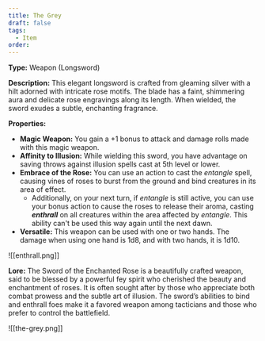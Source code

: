 ```yaml
---
title: The Grey
draft: false
tags:
  - Item
order:
---
```

**Type:** Weapon (Longsword)

**Description:**
This elegant longsword is crafted from gleaming silver with a hilt adorned with intricate rose motifs. The blade has a faint, shimmering aura and delicate rose engravings along its length. When wielded, the sword exudes a subtle, enchanting fragrance.

**Properties:**
- **Magic Weapon:** You gain a +1 bonus to attack and damage rolls made with this magic weapon.
- **Affinity to Illusion:** While wielding this sword, you have advantage on saving throws against illusion spells cast at 5th level or lower.
- **Embrace of the Rose:** You can use an action to cast the *entangle* spell, causing vines of roses to burst from the ground and bind creatures in its area of effect. 
	- Additionally, on your next turn, if *entangle* is still active, you can use your bonus action to cause the roses to release their aroma, casting ***enthrall*** on all creatures within the area affected by *entangle*. This ability can't be used this way again until the next dawn.
- **Versatile:** This weapon can be used with one or two hands. The damage when using one hand is 1d8, and with two hands, it is 1d10.

![[enthrall.png]]


**Lore:**
The Sword of the Enchanted Rose is a beautifully crafted weapon, said to be blessed by a powerful fey spirit who cherished the beauty and enchantment of roses. It is often sought after by those who appreciate both combat prowess and the subtle art of illusion. The sword’s abilities to bind and enthrall foes make it a favored weapon among tacticians and those who prefer to control the battlefield.



![[the-grey.png]]